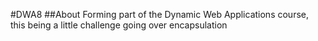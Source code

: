 #DWA8
##About
Forming part of the Dynamic Web Applications course, this being a little challenge going over encapsulation
